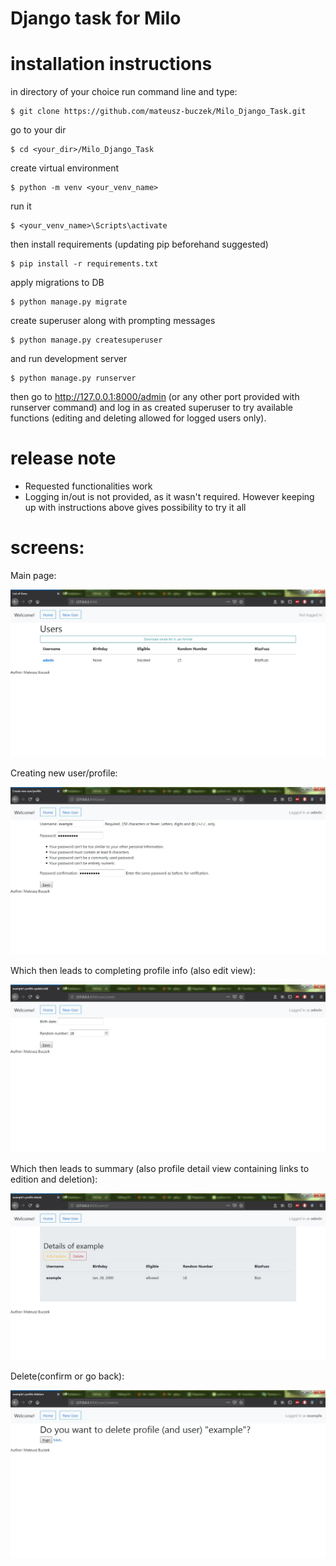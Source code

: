 # Django task for Milo

# installation instructions 
in directory of your choice run command line and type:
```
$ git clone https://github.com/mateusz-buczek/Milo_Django_Task.git

```
go to your dir 
```
$ cd <your_dir>/Milo_Django_Task
```
create virtual environment 

```
$ python -m venv <your_venv_name>
``` 
run it 
```
$ <your_venv_name>\Scripts\activate
``` 
then install requirements (updating pip beforehand suggested)
```
$ pip install -r requirements.txt 
```
apply migrations to DB 
```
$ python manage.py migrate 
``` 
create superuser along with prompting messages
```
$ python manage.py createsuperuser 
```
and run development server 
```
$ python manage.py runserver
```
then go to http://127.0.0.1:8000/admin (or any other port provided with runserver command) and log in as created superuser to try available functions (editing and deleting allowed for logged users only). 

# release note 
* Requested functionalities work 
* Logging in/out is not provided, as it wasn't required. However keeping up with instructions above gives possibility to try it all

# screens: 

Main page: 

![Main](./images/main.jpg)


Creating new user/profile: 

![New_User](./images/create.jpg)


Which then leads to completing profile info (also edit view): 

![Edit](./images/fill.jpg)


Which then leads to summary (also profile detail view containing links to edition and deletion): 

![Detail](./images/detail.jpg)


Delete(confirm or go back): 

![Delete](./images/confirmation.jpg)
